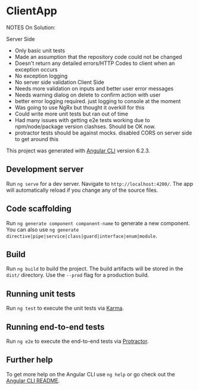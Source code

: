 # ClientApp

NOTES On Solution:


Server Side
  - Only basic unit tests
  - Made an assumption that the repository code could not be changed
  - Doesn't return any detailed errors/HTTP Codes to client when an exception occurs
  - No exception logging
  - No server side validation
Client Side
  - Needs more validation on inputs and better user error messages
  - Needs warning dialog on delete to confirm action with user
  - better error logging required. just logging to console at the moment
  - Was going to use NgRx but thought it overkill for this
  - Could write more unit tests but ran out of time
  - Had many issues with getting e2e tests working due to npm/node/package version clashses. Should be OK now.
  - protractor tests should be against mocks. disabled CORS on server side to get around this



This project was generated with [Angular CLI](https://github.com/angular/angular-cli) version 6.2.3.

## Development server

Run `ng serve` for a dev server. Navigate to `http://localhost:4200/`. The app will automatically reload if you change any of the source files.

## Code scaffolding

Run `ng generate component component-name` to generate a new component. You can also use `ng generate directive|pipe|service|class|guard|interface|enum|module`.

## Build

Run `ng build` to build the project. The build artifacts will be stored in the `dist/` directory. Use the `--prod` flag for a production build.

## Running unit tests

Run `ng test` to execute the unit tests via [Karma](https://karma-runner.github.io).

## Running end-to-end tests

Run `ng e2e` to execute the end-to-end tests via [Protractor](http://www.protractortest.org/).

## Further help

To get more help on the Angular CLI use `ng help` or go check out the [Angular CLI README](https://github.com/angular/angular-cli/blob/master/README.md).
